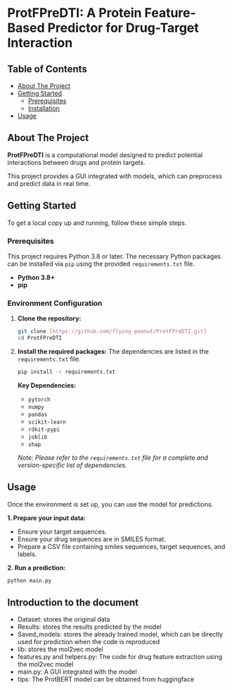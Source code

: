 # ProtFPreDTI: A Protein Feature-Based Predictor for Drug-Target Interaction

## Table of Contents

- [About The Project](#about-the-project)
- [Getting Started](#getting-started)
  - [Prerequisites](#prerequisites)
  - [Installation](#installation)
- [Usage](#usage)

## About The Project

**ProtFPreDTI** is a computational model designed to predict potential interactions between drugs and protein targets. 

This project provides a GUI integrated with models, which can preprocess and predict data in real time.

## Getting Started

To get a local copy up and running, follow these simple steps.

### Prerequisites

This project requires Python 3.8 or later. The necessary Python packages can be installed via `pip` using the provided `requirements.txt` file.

* **Python 3.8+**
* **pip**

### Environment Configuration

1. **Clone the repository:**

   ```sh
   git clone [https://github.com/flying-peanut/ProtFPreDTI.git]
   cd ProtFPreDTI
   ```

2. **Install the required packages:**
   The dependencies are listed in the `requirements.txt` file.

   ```sh
   pip install -r requirements.txt
   ```

   **Key Dependencies:**

   * `pytorch`
   * `numpy`
   * `pandas`
   * `scikit-learn`
   * `rdkit-pypi` 
   * `joblib` 
   * `shap`

   *Note: Please refer to the `requirements.txt` file for a complete and version-specific list of dependencies.*

## Usage

Once the environment is set up, you can use the model for predictions.

**1. Prepare your input data:**

   -   Ensure your target sequences.
   -   Ensure your drug sequences are in SMILES format.
   -   Prepare a CSV file containing smiles sequences, target sequences, and labels.

**2. Run a prediction:**

   ```sh
python main.py
   ```
## Introduction to the document

- Dataset: stores the original data
- Results: stores the results predicted by the model
- Saved_models: stores the already trained model, which can be directly used for prediction when the code is reproduced
- lib: stores the mol2vec model
- features.py and helpers.py: The code for drug feature extraction using the mol2vec model
- main.py: A GUI integrated with the model
- tips: The ProtBERT model can be obtained from huggingface
